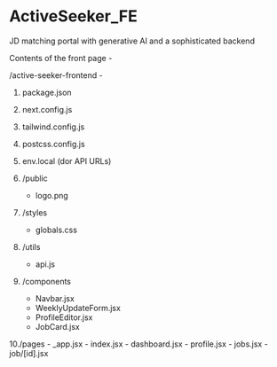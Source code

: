 # ActiveSeeker_FE
JD matching portal with generative AI and a sophisticated backend

Contents of the front page - 

/active-seeker-frontend - 
1. package.json
   
2. next.config.js

3. tailwind.config.js
 
4. postcss.config.js

5. env.local        (dor API URLs)

6. /public
    - logo.png

7. /styles
    - globals.css

8. /utils
    - api.js

9. /components
    - Navbar.jsx
    - WeeklyUpdateForm.jsx
    - ProfileEditor.jsx
    - JobCard.jsx

10./pages
    - _app.jsx
    - index.jsx
    - dashboard.jsx
    - profile.jsx
    - jobs.jsx
    - job/[id].jsx
